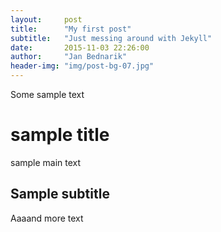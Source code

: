 ```yaml
---
layout:     post
title:      "My first post"
subtitle:   "Just messing around with Jekyll"
date:       2015-11-03 22:26:00
author:     "Jan Bednarik"
header-img: "img/post-bg-07.jpg"
---
```


<p>Some sample text</p>

<h1>sample title</h1>

<p>sample main text</p>

<h2>Sample subtitle</h2>

<p>Aaaand more text</p>
